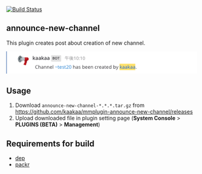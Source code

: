 [![Build Status](https://travis-ci.com/kaakaa/mmplugin-announce-new-channel.svg?branch=master)](https://travis-ci.com/kaakaa/mmplugin-announce-new-channel)

## announce-new-channel

This plugin creates post about creation of new channel.

![](./image.png)

## Usage

1. Download `announce-new-channel-*.*.*.tar.gz` from https://github.com/kaakaa/mmplugin-announce-new-channel/releases
2. Upload downloaded file in plugin setting page (**System Console** > **PLUGINS (BETA)** > **Management**)

## Requirements for build
* [dep](https://github.com/golang/dep)
* [packr](https://github.com/gobuffalo/packr)
